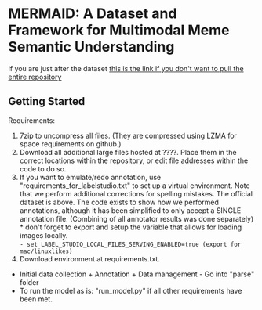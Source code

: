# MERMAID: A Dataset and Framework for Multimodal Meme Semantic Understanding


If you are just after the dataset [this is the link if you don't want to pull the entire repository](??????????)

## Getting Started

Requirements:
1. 7zip to uncompress all files. (They are compressed using LZMA for space requirements on github.)
2. Download all additional large files hosted at ????. Place them in the correct locations within the repository, or edit file addresses within the code to do so.
3. If you want to emulate/redo annotation, use "requirements_for_labelstudio.txt" to set up a virtual environment. Note that we perform additional corrections for spelling mistakes. The official dataset is above. The code exists to show how we performed annotations, although it has been simplified to only accept a SINGLE annotation file. (Combining of all annotator results was done separately) <br> * don't forget to export and setup the variable that allows for loading images locally. <br>```- set LABEL_STUDIO_LOCAL_FILES_SERVING_ENABLED=true (export for mac/linuxlikes)```
4. Download environment at requirements.txt.

* Initial data collection + Annotation + Data management - Go into "parse" folder
* To run the model as is: "run_model.py" if all other requirements have been met.
